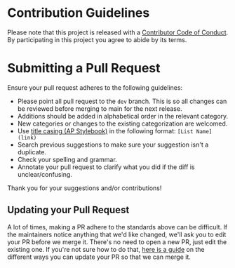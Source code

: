 # Contribution Guidelines

Please note that this project is released with a
[Contributor Code of Conduct](code-of-conduct.md). By participating in this
project you agree to abide by its terms.

# Submitting a Pull Request 

Ensure your pull request adheres to the following guidelines:

- Please point all pull request to the `dev` branch. This is so all changes can be reviewed before merging to main for the next release.  
- Additions should be added in alphabetical order in the relevant category.
- New categories or changes to the existing categorization are welcomed.
- Use [title casing (AP Stylebook)](https://en.wikipedia.org/wiki/Title_case#AP_Stylebook) in the following format: `[List Name](link)`
- Search previous suggestions to make sure your suggestion isn't a duplicate.
- Check your spelling and grammar.
- Annotate your pull request to clarify what you did if the diff is unclear/confusing.

Thank you for your suggestions and/or contributions!

## Updating your Pull Request

A lot of times, making a PR adhere to the standards above can be difficult.
If the maintainers notice anything that we'd like changed, we'll ask you to
edit your PR before we merge it. There's no need to open a new PR, just edit
the existing one. If you're not sure how to do that,
[here is a guide](https://github.com/RichardLitt/knowledge/blob/master/github/amending-a-commit-guide.md)
on the different ways you can update your PR so that we can merge it.
